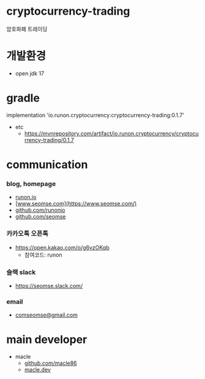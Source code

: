 # cryptocurrency-trading
암호화폐 트레이딩

# 개발환경
- open jdk 17

# gradle
implementation 'io.runon.cryptocurrency:cryptocurrency-trading:0.1.7'
- etc
  - https://mvnrepository.com/artifact/io.runon.cryptocurrency/cryptocurrency-trading/0.1.7

# communication
### blog, homepage

- [runon.io](https://runon.io)
- [www.seomse.com](https://www.seomse.com/)
- [github.com/runonio](https://github.com/runonio)
- [github.com/seomse](https://github.com/seomse)

### 카카오톡 오픈톡
- https://open.kakao.com/o/g6vzOKqb
    - 참여코드: runon

### 슬랙 slack
- https://seomse.slack.com/

### email
- comseomse@gmail.com

# main developer
- macle
    -  [github.com/macle86](https://github.com/macle86)
    -  [macle.dev](https://macle.dev)
